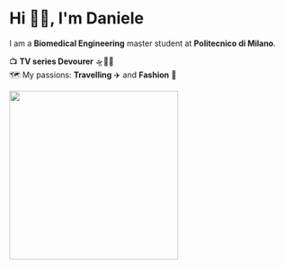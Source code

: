 # Hi 👋🏼, I'm Daniele

I am a **Biomedical Engineering** master student at **Politecnico di Milano**.

📺 **TV series Devourer** 🛸🖖🏼  
🗺 My passions: **Travelling** ✈️ and **Fashion** 👕

<!-- GIF space -->
<img src="https://media4.giphy.com/media/v1.Y2lkPTc5MGI3NjExN291bWk4cWJlank1bGYwYjJjaGNrZzVxZDZvNmlzMjl5aHo5d2lqdSZlcD12MV9pbnRlcm5hbF9naWZfYnlfaWQmY3Q9Zw/uzzpq75n1FpnRipCJo/giphy.gif" width="300px">
